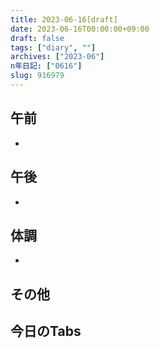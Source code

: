 ```yaml
---
title: 2023-06-16[draft]
date: 2023-06-16T00:00:00+09:00
draft: false
tags: ["diary", ""]
archives: ["2023-06"]
n年日記: ["0616"]
slug: 916979
---
```

## 午前
- 
## 午後
- 
## 体調
- 
## その他
## 今日のTabs